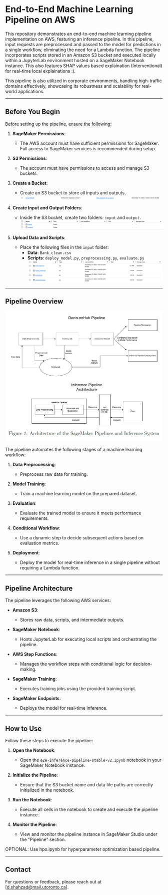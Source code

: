 # End-to-End Machine Learning Pipeline on AWS

This repository demonstrates an end-to-end machine learning pipeline implementation on AWS, featuring an inference pipeline. In this pipeline, input requests are preprocessed and passed to the model for predictions in a single workflow, eliminating the need for a Lambda function. The pipeline incorporates scripts stored in an Amazon S3 bucket and executed locally within a JupyterLab environment hosted on a SageMaker Notebook instance. This also features SHAP values based explaination (Interventional) for real-time local explainations :). 

This pipeline is also utilized in corporate environments, handling high-traffic domains effectively, showcasing its robustness and scalability for real-world applications.

---

## Before You Begin

Before setting up the pipeline, ensure the following:

1. **SageMaker Permissions**:  
   - The AWS account must have sufficient permissions for SageMaker. Full access to SageMaker services is recommended during setup.

2. **S3 Permissions**:  
   - The account must have permissions to access and manage S3 buckets.

3. **Create a Bucket**:  
   - Create an S3 bucket to store all inputs and outputs.  
     ![Bucket Example](image.png)

4. **Create Input and Output Folders**:  
   - Inside the S3 bucket, create two folders: `input` and `output`.  
     ![Folder Structure](image-1.png)

5. **Upload Data and Scripts**:  
   - Place the following files in the `input` folder:  
     - **Data**: `Bank_clean.csv`  
     - **Scripts**: `deploy_model.py`, `preprocessing.py`, `evaluate.py`  
     ![Uploaded Files](image-2.png)

---

## Pipeline Overview

![Pipeline Overview](image-3.png)

The pipeline automates the following stages of a machine learning workflow:

1. **Data Preprocessing**:  
   - Preprocess raw data for training.

3. **Model Training**:  
   - Train a machine learning model on the prepared dataset.

4. **Evaluation**:  
   - Evaluate the trained model to ensure it meets performance requirements.

5. **Conditional Workflow**:  
   - Use a dynamic step to decide subsequent actions based on evaluation metrics.

6. **Deployment**:  
   - Deploy the model for real-time inference in a single pipeline without requiring a Lambda function.

---

## Pipeline Architecture

The pipeline leverages the following AWS services:

- **Amazon S3**:  
  - Stores raw data, scripts, and intermediate outputs.

- **SageMaker Notebook**:  
  - Hosts JupyterLab for executing local scripts and orchestrating the pipeline.

- **AWS Step Functions**:  
  - Manages the workflow steps with conditional logic for decision-making.

- **SageMaker Training**:  
  - Executes training jobs using the provided training script.

- **SageMaker Endpoints**:  
  - Deploys the model for real-time inference.

---

## How to Use

Follow these steps to execute the pipeline:

1. **Open the Notebook**:  
   - Open the `e2e-inference-pipeline-stable-v2.ipynb` notebook in your SageMaker Notebook instance.

2. **Initialize the Pipeline**:  
   - Ensure that the S3 bucket name and data file paths are correctly initialized in the notebook.

3. **Run the Notebook**:  
   - Execute all cells in the notebook to create and execute the pipeline instance.

4. **Monitor the Pipeline**:  
   - View and monitor the pipeline instance in SageMaker Studio under the "Pipeline" section.
  
OPTIONAL:
Use hpo.ipynb for hyperparameter optimization based pipeline. 

---

## Contact

For questions or feedback, please reach out at [d.shahzad@mail.utoronto.ca].
